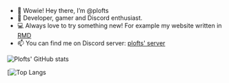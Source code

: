 - 👋 Wowie! Hey there, I’m @plofts
- 👀 Developer, gamer and Discord enthusiast.
- 💻 Always love to try something new! For example my website written in [RMD](https://plofts.github.io/plofts-website/)
- 📫 You can find me on Discord server: [plofts' server](https://discord.gg/xn3cKJvcNE)

![Plofts' GitHub stats](https://github-readme-stats.vercel.app/api?username=plofts&layout=compact&theme=gradient)

[![Top Langs](https://github-readme-stats.vercel.app/api/top-langs/?username=plofts&layout=compact)

